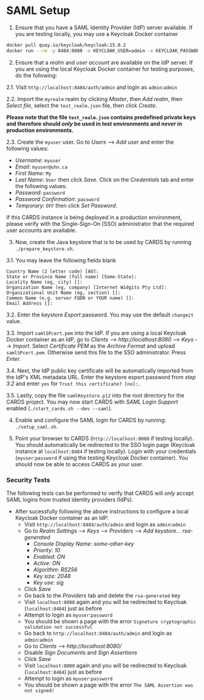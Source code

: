 # SAML Setup

1. Ensure that you have a SAML Identity Provider (IdP) server available.
If you are testing locally, you may use a Keycloak Docker container

```bash
docker pull quay.io/keycloak/keycloak:15.0.2
docker run --rm -p 8484:8080 -e KEYCLOAK_USER=admin -e KEYCLOAK_PASSWORD=admin quay.io/keycloak/keycloak:15.0.2
```

2. Ensure that a _realm_ and _user account_ are available on the IdP
server. If you are using the local Keycloak Docker container for testing
purposes, do the following:

2.1. Visit `http://localhost:8484/auth/admin` and login as `admin`:`admin`

2.2. Import the `myrealm` realm by clicking _Master_, then _Add realm_,
then _Select file_, select the `test_realm.json` file, then click
_Create_.

**Please note that the file `test_realm.json` contains predefined
private keys and therefore should _only_ be used in test environments
and _never_ in production environments.**

2.3. Create the `myuser` user. Go to _Users_ --> _Add user_ and enter
the following values:
  - _Username_: `myuser`
  - _Email_: `myuser@uhn.ca`
  - _First Name_: `My`
  - _Last Name_: `User`
then click _Save_. Click on the _Credentials_ tab and enter the
following values:
  - _Password_: `password`
  - _Password Confirmation_: `password`
  - _Temporary_: `OFF`
then click _Set Password_.

If this CARDS instance is being deployed in a production environment,
please verify with the Single-Sign-On (SSO) administrator that the
required user accounts are available.

3. Now, create the Java keystore that is to be used by CARDS by running
`./prepare_keystore.sh`.

3.1. You may leave the following fields blank

```
Country Name (2 letter code) [AU]:
State or Province Name (full name) [Some-State]:
Locality Name (eg, city) []:
Organization Name (eg, company) [Internet Widgits Pty Ltd]:
Organizational Unit Name (eg, section) []:
Common Name (e.g. server FQDN or YOUR name) []:
Email Address []:
```

3.2. Enter the keystore _Export_ password. You may use the default
`changeit` value.

3.3. Import `samlSPcert.pem` into the IdP. If you are using a local
Keycloak Docker container as an IdP, go to
_Clients_ --> _http://localhost:8080_ --> _Keys_ --> _Import_. Select
_Certificate PEM_ as the _Archive Format_ and upload `samlSPcert.pem`.
Otherwise send this file to the SSO administrator. Press _Enter_.

3.4. Next, the IdP public key certificate will be automatically imported
from the IdP's XML metadata URL. Enter the keystore export password from
_step 3.2_ and enter `yes` for `Trust this certificate? [no]:`.

3.5. Lastly, copy the file `samlKeystore.p12` into the root directory for
the CARDS project. You may now start CARDS with _SAML Login Support_
enabled (`./start_cards.sh --dev --saml`).

4. Enable and configure the SAML login for CARDS by running:
`./setup_saml.sh`.

5. Point your browser to CARDS (`http://localhost:8080` if testing
locally). You should automatically be redirected to the SSO login page
(Keycloak instance at `localhost:8484` if testing locally). Login with
your credentials (`myuser`:`password` if using the testing Keycloak
Docker container). You should now be able to access CARDS as your user.

### Security Tests

The following tests can be performed to verify that CARDS will _only_
accept SAML logins from trusted identity providers (IdPs).

- After sucessfully following the above instructions to configure a local
Keycloak Docker container as an IdP:
  - Visit `http://localhost:8484/auth/admin` and login as `admin`:`admin`
  - Go to _Realm Settings_ --> _Keys_ --> _Providers_ --> _Add keystore..._ _rsa-generated_
    - _Console Display Name_: _some-other-key_
    - _Priority_: _10_
    - _Enabled_: _ON_
    - _Active_: _ON_
    - _Algorithm_: _RS256_
    - _Key size_: _2048_
    - _Key use_: _sig_
  - Click _Save_
  - Go back to the _Providers_ tab and delete the `rsa-generated` key
  - Visit `localhost:8080` again and you will be redirected to Keycloak (`localhost:8484`) just as before
  - Attempt to login as `myuser`:`password`
  - You should be shown a page with the error `Signature cryptographic validation not successful`
  - Go back to `http://localhost:8484/auth/admin` and login as `admin`:`admin`
  - Go to _Clients_ --> _http://localhost:8080/_
  - Disable _Sign Documents_ and _Sign Assertions_
  - Click _Save_
  - Visit `localhost:8080` again and you will be redirected to Keycloak (`localhost:8484`) just as before
  - Attempt to login as `myuser`:`password`
  - You should be shown a page with the error `The SAML Assertion was not signed!`
